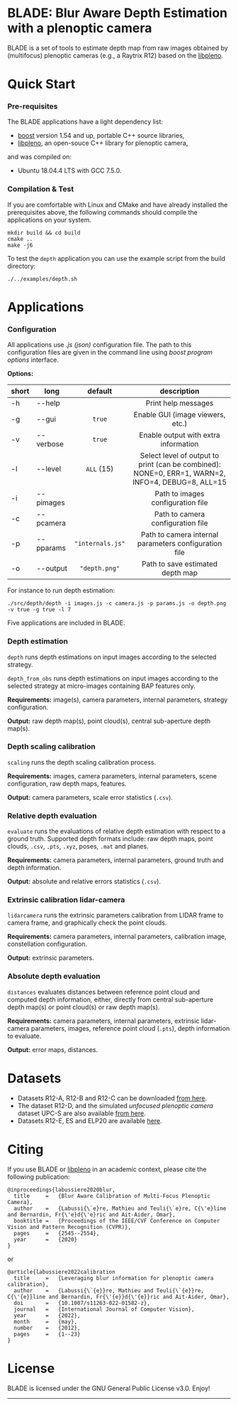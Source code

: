 BLADE: Blur Aware Depth Estimation with a plenoptic camera
=====================================================

BLADE is a set of tools to estimate depth map from raw images obtained by (multifocus) plenoptic cameras (e.g., a Raytrix R12) based on the [libpleno].

Quick Start
===========

### Pre-requisites

The BLADE applications have a light dependency list:

 * [boost] version 1.54 and up, portable C++ source libraries,
 * [libpleno], an open-souce C++ library for plenoptic camera,
 
and was compiled on:
 * Ubuntu 18.04.4 LTS with GCC 7.5.0.
  
### Compilation & Test

If you are comfortable with Linux and CMake and have already installed the prerequisites above, the following commands should compile the applications on your system.

```
mkdir build && cd build
cmake ..
make -j6
```

To test the `depth` application you can use the example script from the build directory:
```
./../examples/depth.sh
```

Applications
============

### Configuration

All applications use _.js (json)_ configuration file. The path to this configuration files are given in the command line using _boost program options_ interface.

**Options:**

| short 	| long 			| default 			| description 								|
|-------	|------			|:---------:			|:-----------:								|
| -h 		| -\-help  		|           		| Print help messages						|
| -g 		| -\-gui  		| `true`          	| Enable GUI (image viewers, etc.)			|
| -v 		| -\-verbose 	| `true`          	| Enable output with extra information		|
| -l 		| -\-level  	| `ALL` (15)       	| Select level of output to print (can be combined): NONE=0, ERR=1, WARN=2, INFO=4, DEBUG=8, ALL=15 |
| -i 		| -\-pimages 	|                	| Path to images configuration file |
| -c 		| -\-pcamera 	|                	| Path to camera configuration file |
| -p 		| -\-pparams 	| `"internals.js"` 	| Path to camera internal parameters configuration file |
| -o 		| -\-output  	| `"depth.png"`		| Path to save estimated depth map |

For instance to run depth estimation:
```
./src/depth/depth -i images.js -c camera.js -p params.js -o depth.png -v true -g true -l 7
```

Five applications are included in BLADE.

### Depth estimation
`depth` runs depth estimations on input images according to the selected strategy.

`depth_from_obs` runs depth estimations on input images according to the selected strategy at micro-images containing BAP features only.
	
**Requirements:** image(s), camera parameters, internal parameters, strategy configuration.

**Output:** raw depth map(s), point cloud(s), central sub-aperture depth map(s).
	
### Depth scaling calibration
`scaling` runs the depth scaling calibration process.
	
**Requirements:** images, camera parameters, internal parameters, scene configuration, raw depth maps, features.

**Output:** camera parameters, scale error statistics (`.csv`).

### Relative depth evaluation	
`evaluate` runs the evaluations of relative depth estimation with respect to a ground truth. Supported depth formats include: raw depth maps, point clouds, `.csv`, `.pts`, `.xyz`, poses, `.mat` and planes.
	
**Requirements:** camera parameters, internal parameters, ground truth and depth information.

**Output:** absolute and relative errors statistics (`.csv`).

### Extrinsic calibration lidar-camera
`lidarcamera` runs the extrinsic parameters calibration from LIDAR frame to camera frame, and graphically check the point clouds.
	
**Requirements:** camera parameters, internal parameters, calibration image, constellation configuration.

**Output:** extrinsic parameters.

### Absolute depth evaluation	
`distances` evaluates distances between reference point cloud and computed depth information, either, directly from central sub-aperture depth map(s) or point cloud(s) or raw depth map(s).
	
**Requirements:** camera parameters, internal parameters, extrinsic lidar-camera parameters, images, reference point cloud (`.pts`), depth information to evaluate.

**Output:** error maps, distances.

  
Datasets
========

* Datasets R12-A, R12-B and R12-C can be downloaded [from here](https://github.com/comsee-research/plenoptic-datasets).
* The dataset R12-D, and the simulated _unfocused plenoptic camera_ dataset UPC-S are also available [from here](https://github.com/comsee-research/plenoptic-datasets).
* Datasets R12-E, ES and ELP20 are available [here](https://github.com/comsee-research/plenoptic-datasets).

Citing
======

If you use BLADE or [libpleno] in an academic context, please cite the following publication:

	@inproceedings{labussiere2020blur,
	  title 	=	{Blur Aware Calibration of Multi-Focus Plenoptic Camera},
	  author	=	{Labussi{\`e}re, Mathieu and Teuli{\`e}re, C{\'e}line and Bernardin, Fr{\'e}d{\'e}ric and Ait-Aider, Omar},
	  booktitle	=	{Proceedings of the IEEE/CVF Conference on Computer Vision and Pattern Recognition (CVPR)},
	  pages		=	{2545--2554},
	  year		=	{2020}
	}
	
or 

	@article{labussiere2022calibration
	  title		=	{Leveraging blur information for plenoptic camera calibration},
	  author	=	{Labussi{\`{e}}re, Mathieu and Teuli{\`{e}}re, C{\'{e}}line and Bernardin, Fr{\'{e}}d{\'{e}}ric and Ait-Aider, Omar},
	  doi		=	{10.1007/s11263-022-01582-z},
	  journal	=	{International Journal of Computer Vision},
	  year		=	{2022},
	  month		=	{may},
	  number	=	{2012},
	  pages		=	{1--23}
	}



License
=======

BLADE is licensed under the GNU General Public License v3.0. Enjoy!

[Ubuntu]: http://www.ubuntu.com
[CMake]: http://www.cmake.org
[CMake documentation]: http://www.cmake.org/cmake/help/cmake2.6docs.html
[git]: http://git-scm.com
[Eigen]: http://eigen.tuxfamily.org
[libv]: http://gitlab.ip.uca.fr/libv/libv
[lma]: http://gitlab.ip.uca.fr/libv/lma
[OpenCV]: https://opencv.org/
[Doxygen]: http://www.stack.nl/~dimitri/doxygen/
[boost]: http://www.boost.org/
[libpleno]: https://github.com/comsee-research/libpleno

---
